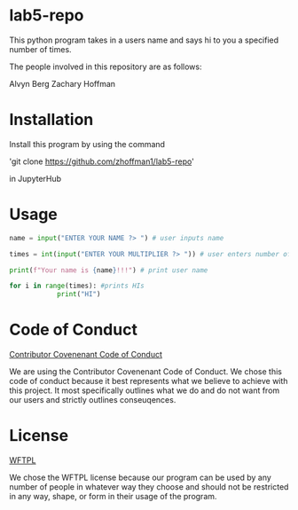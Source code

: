 # lab5-repo

This python program takes in a users name and says hi to you a specified number of times.

The people involved in this repository are as follows:

Alvyn Berg
Zachary Hoffman



# Installation

Install this program by using the command

'git clone https://github.com/zhoffman1/lab5-repo' 

in JupyterHub



# Usage

```python
name = input("ENTER YOUR NAME ?> ") # user inputs name

times = int(input("ENTER YOUR MULTIPLIER ?> ")) # user enters number of HIs to print

print(f"Your name is {name}!!!") # print user name

for i in range(times): #prints HIs 
            print("HI")
```



# Code of Conduct

[Contributor Covenenant Code of Conduct](https://www.contributor-covenant.org/version/2/0/code_of_conduct/code_of_conduct.txt)

We are using the Contributor Covenenant Code of Conduct. We chose this code of conduct because it best represents what we believe to achieve with this project. It most specifically outlines what we do and do not want from our users and strictly outlines conseuqences.



# License

[WFTPL](http://www.wtfpl.net/txt/copying/)

We chose the WFTPL license because our program can be used by any number of people in whatever way they choose and should not be restricted in any way, shape, or form in their usage of the program. 